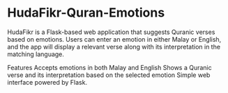 # HudaFikr-Quran-Emotions

HudaFikr is a Flask-based web application that suggests Quranic verses based on emotions. Users can enter an emotion in either Malay or English, and the app will display a relevant verse along with its interpretation in the matching language.

Features
Accepts emotions in both Malay and English
Shows a Quranic verse and its interpretation based on the selected emotion
Simple web interface powered by Flask.
